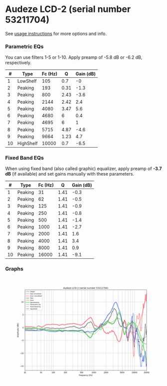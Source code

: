# Audeze LCD-2 (serial number 53211704)
See [usage instructions](https://github.com/jaakkopasanen/AutoEq#usage) for more options and info.

### Parametric EQs
You can use filters 1-5 or 1-10. Apply preamp of -5.8 dB or -6.2 dB, respectively.

|   # | Type      |   Fc (Hz) |    Q |   Gain (dB) |
|-----|-----------|-----------|------|-------------|
|   1 | LowShelf  |       105 | 0.7  |        -0   |
|   2 | Peaking   |       193 | 0.31 |        -1.3 |
|   3 | Peaking   |       800 | 2.43 |        -3.6 |
|   4 | Peaking   |      2144 | 2.42 |         2.4 |
|   5 | Peaking   |      4080 | 3.47 |         5.6 |
|   6 | Peaking   |      4680 | 6    |         0.4 |
|   7 | Peaking   |      4695 | 6    |         1   |
|   8 | Peaking   |      5715 | 4.87 |        -4.6 |
|   9 | Peaking   |      9664 | 1.23 |         4.7 |
|  10 | HighShelf |     10000 | 0.7  |        -6.5 |

### Fixed Band EQs
When using fixed band (also called graphic) equalizer, apply preamp of **-3.7 dB** (if available) and set gains manually with these parameters.

|   # | Type    |   Fc (Hz) |    Q |   Gain (dB) |
|-----|---------|-----------|------|-------------|
|   1 | Peaking |        31 | 1.41 |        -0.3 |
|   2 | Peaking |        62 | 1.41 |        -0.5 |
|   3 | Peaking |       125 | 1.41 |        -0.9 |
|   4 | Peaking |       250 | 1.41 |        -0.8 |
|   5 | Peaking |       500 | 1.41 |        -1.4 |
|   6 | Peaking |      1000 | 1.41 |        -2.7 |
|   7 | Peaking |      2000 | 1.41 |         1.6 |
|   8 | Peaking |      4000 | 1.41 |         3.4 |
|   9 | Peaking |      8000 | 1.41 |         0.9 |
|  10 | Peaking |     16000 | 1.41 |        -9.1 |

### Graphs
![](./Audeze%20LCD-2%20(serial%20number%2053211704).png)
